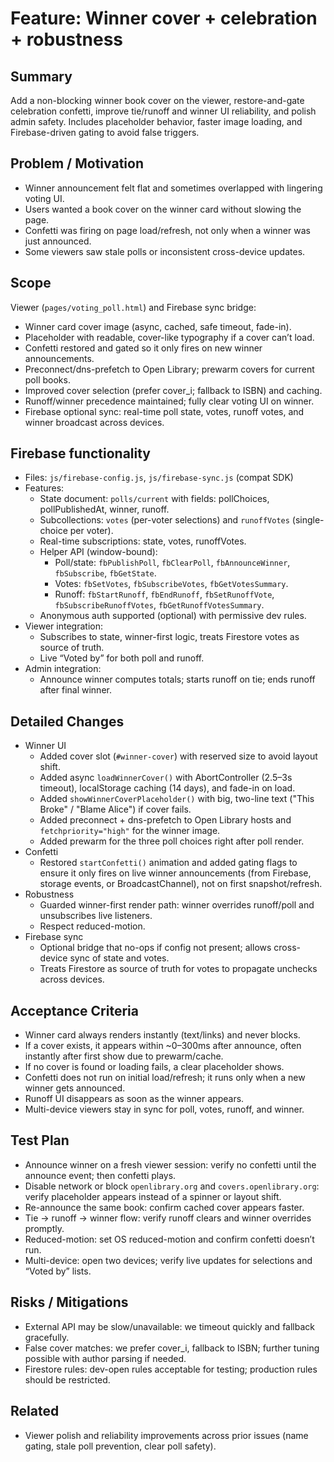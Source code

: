 # Feature: Winner cover + celebration + robustness

## Summary
Add a non-blocking winner book cover on the viewer, restore-and-gate celebration confetti, improve tie/runoff and winner UI reliability, and polish admin safety. Includes placeholder behavior, faster image loading, and Firebase-driven gating to avoid false triggers.

## Problem / Motivation
- Winner announcement felt flat and sometimes overlapped with lingering voting UI.
- Users wanted a book cover on the winner card without slowing the page.
- Confetti was firing on page load/refresh, not only when a winner was just announced.
- Some viewers saw stale polls or inconsistent cross-device updates.

## Scope
Viewer (`pages/voting_poll.html`) and Firebase sync bridge:
- Winner card cover image (async, cached, safe timeout, fade-in).
- Placeholder with readable, cover-like typography if a cover can’t load.
- Confetti restored and gated so it only fires on new winner announcements.
- Preconnect/dns-prefetch to Open Library; prewarm covers for current poll books.
- Improved cover selection (prefer cover_i; fallback to ISBN) and caching.
- Runoff/winner precedence maintained; fully clear voting UI on winner.
- Firebase optional sync: real-time poll state, votes, runoff votes, and winner broadcast across devices.

## Firebase functionality
- Files: `js/firebase-config.js`, `js/firebase-sync.js` (compat SDK)
- Features:
  - State document: `polls/current` with fields: pollChoices, pollPublishedAt, winner, runoff.
  - Subcollections: `votes` (per-voter selections) and `runoffVotes` (single-choice per voter).
  - Real-time subscriptions: state, votes, runoffVotes.
  - Helper API (window-bound):
    - Poll/state: `fbPublishPoll`, `fbClearPoll`, `fbAnnounceWinner`, `fbSubscribe`, `fbGetState`.
    - Votes: `fbSetVotes`, `fbSubscribeVotes`, `fbGetVotesSummary`.
    - Runoff: `fbStartRunoff`, `fbEndRunoff`, `fbSetRunoffVote`, `fbSubscribeRunoffVotes`, `fbGetRunoffVotesSummary`.
  - Anonymous auth supported (optional) with permissive dev rules.
- Viewer integration:
  - Subscribes to state, winner-first logic, treats Firestore votes as source of truth.
  - Live “Voted by” for both poll and runoff.
- Admin integration:
  - Announce winner computes totals; starts runoff on tie; ends runoff after final winner.

## Detailed Changes
- Winner UI
  - Added cover slot (`#winner-cover`) with reserved size to avoid layout shift.
  - Added async `loadWinnerCover()` with AbortController (2.5–3s timeout), localStorage caching (14 days), and fade-in on load.
  - Added `showWinnerCoverPlaceholder()` with big, two-line text ("This Broke" / "Blame Alice") if cover fails.
  - Added preconnect + dns-prefetch to Open Library hosts and `fetchpriority="high"` for the winner image.
  - Added prewarm for the three poll choices right after poll render.
- Confetti
  - Restored `startConfetti()` animation and added gating flags to ensure it only fires on live winner announcements (from Firebase, storage events, or BroadcastChannel), not on first snapshot/refresh.
- Robustness
  - Guarded winner-first render path: winner overrides runoff/poll and unsubscribes live listeners.
  - Respect reduced-motion.
- Firebase sync
  - Optional bridge that no-ops if config not present; allows cross-device sync of state and votes.
  - Treats Firestore as source of truth for votes to propagate unchecks across devices.

## Acceptance Criteria
- Winner card always renders instantly (text/links) and never blocks.
- If a cover exists, it appears within ~0–300ms after announce, often instantly after first show due to prewarm/cache.
- If no cover is found or loading fails, a clear placeholder shows.
- Confetti does not run on initial load/refresh; it runs only when a new winner gets announced.
- Runoff UI disappears as soon as the winner appears.
- Multi-device viewers stay in sync for poll, votes, runoff, and winner.

## Test Plan
- Announce winner on a fresh viewer session: verify no confetti until the announce event; then confetti plays.
- Disable network or block `openlibrary.org` and `covers.openlibrary.org`: verify placeholder appears instead of a spinner or layout shift.
- Re-announce the same book: confirm cached cover appears faster.
- Tie -> runoff -> winner flow: verify runoff clears and winner overrides promptly.
- Reduced-motion: set OS reduced-motion and confirm confetti doesn’t run.
- Multi-device: open two devices; verify live updates for selections and “Voted by” lists.

## Risks / Mitigations
- External API may be slow/unavailable: we timeout quickly and fallback gracefully.
- False cover matches: we prefer cover_i, fallback to ISBN; further tuning possible with author parsing if needed.
- Firestore rules: dev-open rules acceptable for testing; production rules should be restricted.

## Related
- Viewer polish and reliability improvements across prior issues (name gating, stale poll prevention, clear poll safety).

